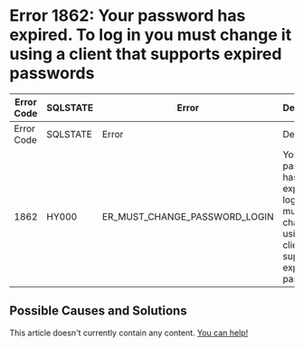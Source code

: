
# Error 1862: Your password has expired. To log in you must change it using a client that supports expired passwords


| Error Code | SQLSTATE | Error | Description |
| --- | --- | --- | --- |
| Error Code | SQLSTATE | Error | Description |
| 1862 | HY000 | ER_MUST_CHANGE_PASSWORD_LOGIN | Your password has expired. To log in you must change it using a client that supports expired passwords. |




## Possible Causes and Solutions


This article doesn't currently contain any content. [You can help!](/kb/en/writing-and-editing-knowledge-base-articles/)

